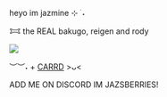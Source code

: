 heyo im jazmine ⊹ ࣪ ˖

𐂯 the REAL bakugo, reigen and rody 

![](https://64.media.tumblr.com/d3cbdb7deff8a90581c4feecca37fe3e/832ba5a0df8bfa82-1d/s1280x1920/090e71a54982239e78b85d397a7b41e3274d9405.jpg)

︶︶˖ + [CARRD](https://jazsberries.carrd.co/)  >ᴗ< 

ADD ME ON DISCORD IM JAZSBERRIES!
